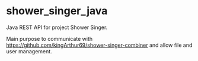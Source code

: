 # shower_singer_java

Java REST API for project Shower Singer.

Main purpose to communicate with https://github.com/kingArthur69/shower-singer-combiner and allow file and user management.
